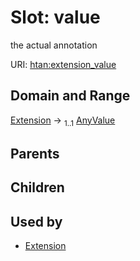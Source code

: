 
# Slot: value

the actual annotation

URI: [htan:extension_value](https://w3id.org/htan/extension_value)


## Domain and Range

[Extension](Extension.md) &#8594;  <sub>1..1</sub> [AnyValue](AnyValue.md)

## Parents


## Children


## Used by

 * [Extension](Extension.md)
